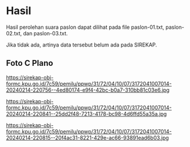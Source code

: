 # Hasil

Hasil perolehan suara paslon dapat dilihat pada file paslon-01.txt, paslon-02.txt, dan paslon-03.txt.

Jika tidak ada, artinya data tersebut belum ada pada SIREKAP.

## Foto C Plano

https://sirekap-obj-formc.kpu.go.id/7c59/pemilu/ppwp/31/72/04/10/07/3172041007014-20240214-220756--4ed80174-e9f4-42bc-b0a7-310bb81c03e6.jpg

https://sirekap-obj-formc.kpu.go.id/7c59/pemilu/ppwp/31/72/04/10/07/3172041007014-20240214-220841--25dd2f48-7213-4178-bc98-4d6ffd55a35a.jpg

https://sirekap-obj-formc.kpu.go.id/7c59/pemilu/ppwp/31/72/04/10/07/3172041007014-20240214-220815--20f4ac31-8221-429e-ac66-93891ead6b03.jpg
